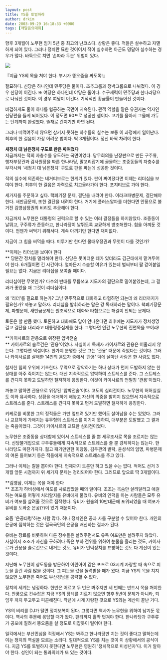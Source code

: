 ```yaml
---
layout: post
title: YS를 토벌하라
author: drkim
date: 2003-09-29 16:18:33 +0900
tags: [깨달음의대화]
---
```

향후 3개월이 노무현 임기 5년 중 최고의 난코스다. 상황은 좋다. 적들은 실수하고 자멸하게 되어 있다. 그러나 정치란 묘한 것이어서 적이 실수하면 아군도 덩달아 실수하는 경우가 많다. 바둑으로 치면 '손따라 두는' 위험이 있다. 


  ![](http://drkimz.com/technote/board/KDR/upimg/1064755274.jpg)


  『지금 YS의 목을 쳐야 한다. 부시가 똥오줌을 싸도록!』


절묘하다. 신당은 하나인데 민주당은 둘이다. 조추그룹과 정박그룹으로 나눠졌다. 이 경우 신당이 이긴다. 또 여당은 하나인데 야당은 둘이다. 수구세력이 민주당과 한나라당으로 나눠진 것이다. 이 경우 여당이 이긴다. 기적적인 황금률이 만들어진 것이다. 

비겁하게도 둘이 하나를 협공하는 국면이 지속된다. 관객 역할을 맡은 유권자는 약자인 신당편을 들게 되어있다. 이 정도면 90프로 성공한 셈이다. 고기를 몰아서 그물에 가두는 단계까지 완성했다. 뜰채로 건지기만 하면 된다. 

그러나 떠먹여주지 않으면 삼키지 못하는 하수들의 실수는 보통 이 과정에서 일어난다. 최후의 한 걸음이 가장 어려운 법이다. 딱 3개월이다. 정신 바짝 차려야 한다. 

**새정치 대 낡은정치 구도로 판은 짜여졌다**  
지금까지는 적의 자충수를 유도하는 국면이었다. 당무회의를 난장판으로 만든 구주류, 행자부장관과 감사원장을 짜른 한나라당, 말꼬리잡기에 골몰하는 조중동들의 자충수를 부각시켜 '새정치 대 낡은정치' 구도로 판을 짜는데 성공한 것이다. 

적의 실수에 의존하는 네거티브로는 한계가 있다. 판이 짜여졌다면 이제는 리더십을 보여야 한다. 최후의 한 걸음은 자력으로 치고올라가야 한다. 포지티브로 가야 한다. 

세가지를 주문하고 싶다. 핵폐기장 문제, 결단을 내려야 한다. 이라크파병문제, 결단해야 한다. 새만금문제, 또한 결단을 내려야 한다. 거기에 플러스알파를 더한다면 안풍으로 불거진 김영삼정권의 비리도 추궁해야 한다. 

지금까지 노무현은 대통령의 권력으로 할 수 있는 여러 결정들을 하지않았다. 조중동이 날뛰고, 구주류가 준동하고, 한나라당이 날뛰도록 교묘하게 방조해왔다. 힘을 아껴둔 것이다. 언젠가 써먹기 위해서다. 계속 아끼기만 한다면 재미없다. 

지금이 그 힘을 써먹을 때다. 미루기만 한다면 물태우정권과 무엇이 다를 것인가? 

**이제는 리더십을 보여야 한다  
** 당분간 정치를 멀리해야 한다. 신당은 못미더운 데가 있더라도 김근태에게 맡겨두어야 한다. 6개월이면 긴 시간이다. 얼마든지 수습할 여유가 있는데 벌써부터 팔 걷어붙일 필요는 없다. 지금은 리더십을 보여줄 때이다. 

리더십이란 무엇인가? 다수의 반대를 무릅쓰고 지도자의 결단으로 밀어붙였는데, 그 결과가 좋았을 때 그것이 리더십이다. 

왜 '리더'를 필요로 하는가? 그냥 민주적으로 대화하고 타협하면 되는데 왜 리더까지가 필요한가? 까놓고 말하자. 리더십을 발휘하라는 말은 걍 독재하라는 말이다. 핵폐기장문제, 파병문제, 새만금문제는 원초적으로 대화와 타협으로는 해결이 안되는 문제다.

토론은 할 만큼 했다. 토론하고 대화해도 답이 안나온다면 최후에는 지도자가 정치생명 걸고 결단을 내리라고 대통령중심제를 한다. 그렇다면 인간 노무현의 진면목을 보이라! 

**카이사르의 관용으로 위장된 압박전술  
** 카이사르의 슬로건은 '관용'이었다. 사실이지 독재자 카이사르와 관용은 어울리지 않는다. 그렇다면 역설이다. 한가지 분명한 것은 그는 '관용' 때문에 죽었다는 것이다. 그러나 카이사르를 살해한 14인의 음모자 중에서 '관용' 덕에 살아난 사람은 한 사람도 없다. 

철저한 힘의 우위에 기초한다. 무력으로 장악하기는 하나 상대가 먼저 도발하지 않는 한 상대를 아주 죽이지는 않는다. 대신 지속적으로 압박하여 스트레스를 준다. 그 스트레스를 견디지 못하고 도발하면 철저하게 응징한다. 이것이 카이사르의 언필칭 '관용'이었다.

까놓고 말하면 관용으로 위장된 '압박전술'이다. 고도의 심리전이다. 노무현의 허허실실도 이와 유사하다. 상황을 애매하게 해놓고 자신의 의중을 밝히지 않으면서 지속적으로 스트레스를 준다. 스트레스를 견디지 못하고 먼저 도발하면 철저하게 응징한다.

키케로를 비롯한 그의 정적들은 가만 엎드려 있기만 했어도 살아남을 수는 있었다. 그러나 교묘하게 가해지는 유무형의 스트레스를 이기지 못하여, 대부분은 도발했고 그 결과는 죽음이었다. 그것이 카이사르의 교묘한 심리전이었다. 

노무현은 조중동을 상대함에 있어서 스트레스를 줄 뿐 세무조사로 목을 조르지는 않는다. 신당불개입으로 구주류들에게 지속적으로 스트레스를 줄 뿐 강제하지는 않는다. 한나라당도 마찬가지다. 젊고 패기만만한 이창동, 김두관의 발탁, 윤성식의 임명, 파병문제의 여론 들어보기 등은 적들에게 지속적으로 스트레스를 주고 있다.

그러나 이제는 칼을 뽑아야 한다. 언제까지 토론만 하고 있을 수는 없다. 적어도 선거 3개월 앞둔 시점까지 위 세가지 문제는 정리되어야 한다. 그러므로 앞으로 딱 3개월이다. 

**김영삼, 이제는 목을 쳐야 한다  
** 조조가 하비성에서 여포를 사로잡았을 때의 일이다. 조조는 목숨만 살려달라고 애걸하는 여포를 어떻게 처리할지를 유비에게 물었다. 유비의 인덕을 아는 사람들은 모두 유비가 여포를 살려줄 것으로 짐작했다. 유비가 원술의 10만대군에 포위되었을 때 여포가 유비를 도와준 은공(?)이 있기 때문이다. 

요즘 '은공타령'하는 사람 많다. 허나 정치인은 공과 사를 구분할 수 있어야 한다. 개인의 은공에 집착하는 것은 결국국민의 은공을 배신하는 결과가 된다. 

유비는 장료를 비롯하여 다른 장수들은 살려주면서도 유독 여포만은 살려주지 않았다. 사실이지 조조가 자신을 구하려다 죽은 부하 전위를 위하여 눈물을 흘리는 것도, 카이사르가 관용을 슬로건으로 내거는 것도, 유비가 인덕정치를 표방하는 것도 다 계산이 있는 것이다. 

지난해 노무현이 상도동을 방문하여 어린아이 같은 포즈로 03시계 자랑할 때 속으로 피눈물 흘린 사람 많을 것이다. 그 피눈물 값을 돌려받을 때가 왔다. 지금 YS의 목을 치지 않으면 노무현은 죽어도 부산경남을 공략할 수 없다.

정치의 세계는 냉정하다. 한번은 어르고 두 번은 봐주지만 세 번째는 반드시 목을 쳐야한다. 안풍으로 건수잡은 지금 YS의 장례를 치르지 않으면 향후 5년이 문제가 아니라, 퇴임후 까지 두고두고 피곤해진다. 작년에 시계 자랑한 것으로 YS와는 계산이 끝난 거다. 

YS의 비리를 DJ가 털면 정치보복이 된다. 그렇다면 역사가 노무현을 위하여 남겨둔 몫이다. 역사의 주문에 응답할 때가 왔다. 팬티까지 홀딱 벗겨야 한다. 한나라당과 구주류가 공포에 질려서 똥오줌을 살 정도로 이잡듯이 털어야 한다.

일각에서는 부산민심을 걱정해서 YS는 봐주고 한나라당만 치는 것이 좋다고 말하는데 이는 정치의 역설을 모르는 소리다. 절대적으로 YS를 치는 것이 이 상황에서의 공식이다. 지금 YS를 토벌하지 못한다면 노무현은 영원히 '정치적으로 미성년자'다. 이거 알아야 한다. 성인이 되는 통과의례가 또 있는 것이다.